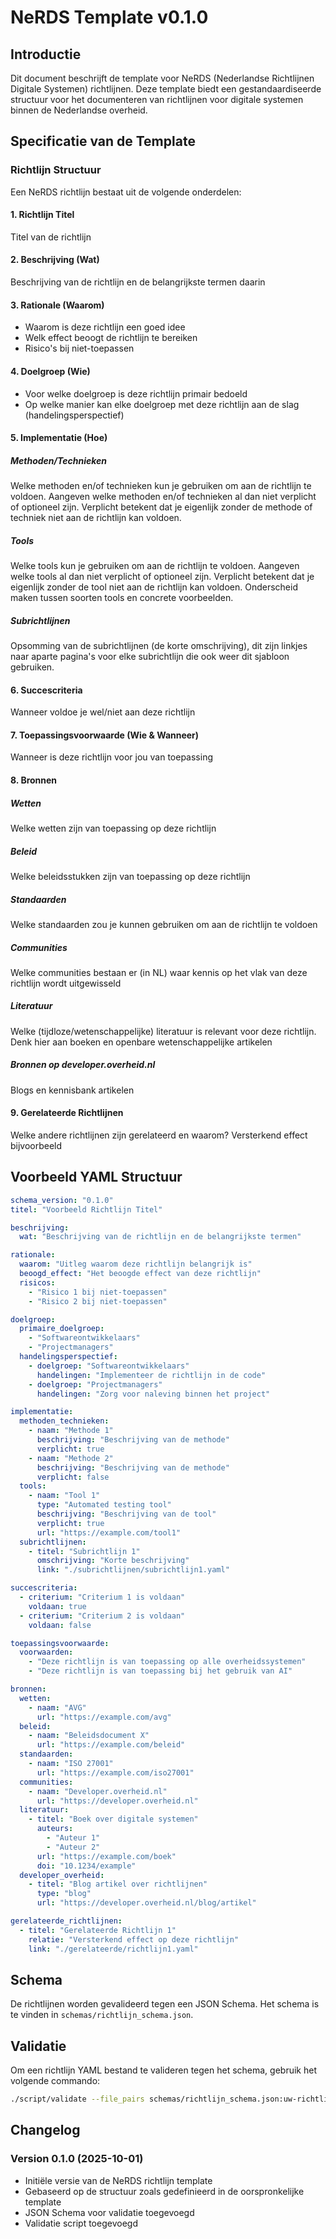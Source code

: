 # NeRDS Template v0.1.0

## Introductie

Dit document beschrijft de template voor NeRDS (Nederlandse Richtlijnen Digitale Systemen) richtlijnen. Deze template biedt een gestandaardiseerde structuur voor het documenteren van richtlijnen voor digitale systemen binnen de Nederlandse overheid.

## Specificatie van de Template

### Richtlijn Structuur

Een NeRDS richtlijn bestaat uit de volgende onderdelen:

#### 1. Richtlijn Titel
Titel van de richtlijn

#### 2. Beschrijving (Wat)
Beschrijving van de richtlijn en de belangrijkste termen daarin

#### 3. Rationale (Waarom)
- Waarom is deze richtlijn een goed idee
- Welk effect beoogt de richtlijn te bereiken
- Risico's bij niet-toepassen

#### 4. Doelgroep (Wie)
- Voor welke doelgroep is deze richtlijn primair bedoeld
- Op welke manier kan elke doelgroep met deze richtlijn aan de slag (handelingsperspectief)

#### 5. Implementatie (Hoe)

##### Methoden/Technieken
Welke methoden en/of technieken kun je gebruiken om aan de richtlijn te voldoen. Aangeven welke methoden en/of technieken al dan niet verplicht of optioneel zijn. Verplicht betekent dat je eigenlijk zonder de methode of techniek niet aan de richtlijn kan voldoen.

##### Tools
Welke tools kun je gebruiken om aan de richtlijn te voldoen. Aangeven welke tools al dan niet verplicht of optioneel zijn. Verplicht betekent dat je eigenlijk zonder de tool niet aan de richtlijn kan voldoen. Onderscheid maken tussen soorten tools en concrete voorbeelden.

##### Subrichtlijnen
Opsomming van de subrichtlijnen (de korte omschrijving), dit zijn linkjes naar aparte pagina's voor elke subrichtlijn die ook weer dit sjabloon gebruiken.

#### 6. Succescriteria
Wanneer voldoe je wel/niet aan deze richtlijn

#### 7. Toepassingsvoorwaarde (Wie & Wanneer)
Wanneer is deze richtlijn voor jou van toepassing

#### 8. Bronnen

##### Wetten
Welke wetten zijn van toepassing op deze richtlijn

##### Beleid
Welke beleidsstukken zijn van toepassing op deze richtlijn

##### Standaarden
Welke standaarden zou je kunnen gebruiken om aan de richtlijn te voldoen

##### Communities
Welke communities bestaan er (in NL) waar kennis op het vlak van deze richtlijn wordt uitgewisseld

##### Literatuur
Welke (tijdloze/wetenschappelijke) literatuur is relevant voor deze richtlijn. Denk hier aan boeken en openbare wetenschappelijke artikelen

##### Bronnen op developer.overheid.nl
Blogs en kennisbank artikelen

#### 9. Gerelateerde Richtlijnen
Welke andere richtlijnen zijn gerelateerd en waarom? Versterkend effect bijvoorbeeld

## Voorbeeld YAML Structuur

```yaml
schema_version: "0.1.0"
titel: "Voorbeeld Richtlijn Titel"

beschrijving:
  wat: "Beschrijving van de richtlijn en de belangrijkste termen"

rationale:
  waarom: "Uitleg waarom deze richtlijn belangrijk is"
  beoogd_effect: "Het beoogde effect van deze richtlijn"
  risicos:
    - "Risico 1 bij niet-toepassen"
    - "Risico 2 bij niet-toepassen"

doelgroep:
  primaire_doelgroep:
    - "Softwareontwikkelaars"
    - "Projectmanagers"
  handelingsperspectief:
    - doelgroep: "Softwareontwikkelaars"
      handelingen: "Implementeer de richtlijn in de code"
    - doelgroep: "Projectmanagers"
      handelingen: "Zorg voor naleving binnen het project"

implementatie:
  methoden_technieken:
    - naam: "Methode 1"
      beschrijving: "Beschrijving van de methode"
      verplicht: true
    - naam: "Methode 2"
      beschrijving: "Beschrijving van de methode"
      verplicht: false
  tools:
    - naam: "Tool 1"
      type: "Automated testing tool"
      beschrijving: "Beschrijving van de tool"
      verplicht: true
      url: "https://example.com/tool1"
  subrichtlijnen:
    - titel: "Subrichtlijn 1"
      omschrijving: "Korte beschrijving"
      link: "./subrichtlijnen/subrichtlijn1.yaml"

succescriteria:
  - criterium: "Criterium 1 is voldaan"
    voldaan: true
  - criterium: "Criterium 2 is voldaan"
    voldaan: false

toepassingsvoorwaarde:
  voorwaarden:
    - "Deze richtlijn is van toepassing op alle overheidssystemen"
    - "Deze richtlijn is van toepassing bij het gebruik van AI"

bronnen:
  wetten:
    - naam: "AVG"
      url: "https://example.com/avg"
  beleid:
    - naam: "Beleidsdocument X"
      url: "https://example.com/beleid"
  standaarden:
    - naam: "ISO 27001"
      url: "https://example.com/iso27001"
  communities:
    - naam: "Developer.overheid.nl"
      url: "https://developer.overheid.nl"
  literatuur:
    - titel: "Boek over digitale systemen"
      auteurs:
        - "Auteur 1"
        - "Auteur 2"
      url: "https://example.com/boek"
      doi: "10.1234/example"
  developer_overheid:
    - titel: "Blog artikel over richtlijnen"
      type: "blog"
      url: "https://developer.overheid.nl/blog/artikel"

gerelateerde_richtlijnen:
  - titel: "Gerelateerde Richtlijn 1"
    relatie: "Versterkend effect op deze richtlijn"
    link: "./gerelateerde/richtlijn1.yaml"
```

## Schema

De richtlijnen worden gevalideerd tegen een JSON Schema. Het schema is te vinden in `schemas/richtlijn_schema.json`.

## Validatie

Om een richtlijn YAML bestand te valideren tegen het schema, gebruik het volgende commando:

```bash
./script/validate --file_pairs schemas/richtlijn_schema.json:uw-richtlijn.yaml
```

## Changelog

### Version 0.1.0 (2025-10-01)
- Initiële versie van de NeRDS richtlijn template
- Gebaseerd op de structuur zoals gedefinieerd in de oorspronkelijke template
- JSON Schema voor validatie toegevoegd
- Validatie script toegevoegd
